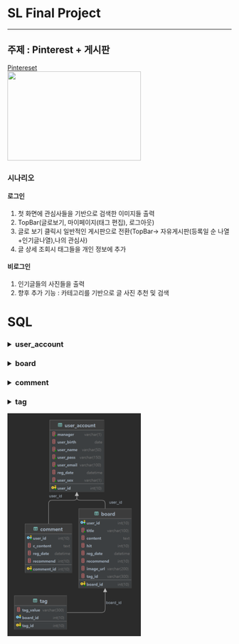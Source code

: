 SL Final Project
=========
<hr/>

## 주제 : Pinterest + 게시판
[Pintereset](https://www.pinterest.co.kr/)</br>
<img src="http://www.combridges.com/wp-content/uploads/2012/02/Pinterest.jpg" width="300px" height="200px">
### 시나리오  

#### 로그인
1. 첫 화면에 관심사들을 기반으로 검색한 이미지들 출력
2. TopBar(글로보기, 마이페이지(태그 편집), 로그아웃)
3. 글로 보기 클릭시 일반적인 게시판으로 전환(TopBar-> 자유게시판(등록일 순 나열+인기글나열),나의 관심사)
4. 글 상세 조회시 태그들을 개인 정보에 추가


#### 비로그인
1. 인기글들의 사진들을 출력
2. 향후 추가 기능 : 카테고리를 기반으로 글 사진 추천 및 검색

SQL
=====
<h3>
<details>
<summary>user_account</summary>
<div markdown="1">
 <table>
    <th>칼럼</th>
    <th>값</th>
    <tr>
        <td>user_id</td>
        <td>INT(10) AUTO_INCREMENT PrimaryKey</td>
    </tr>
    <tr>
        <td>manager</td>
        <td>VARCHAR(1) NOTNULL DEFAULT 'N'</td>
    </tr>
    <tr>
        <td>reg_date</td>
        <td>DATE DEFAULT current_timestamp</td>
    </tr>
    <tr>
        <td>user_birth</td>
        <td>DATE</td>
    </tr>
    <tr>
        <td>user_name</td>
        <td>VARCHAR(50) NOTNULL </td>
    </tr>
    <tr>
        <td>user_pass</td>
        <td>VARCHAR(150) NOTNULL</td>
    </tr>
    <tr>
        <td>user_email</td>
        <td>VARCHAR(100) NOTNULL</td>
    </tr>
    <tr>
        <td>user_sex</td>
        <td>VARCHAR(1) NOT NULL</td>
    </tr>
</table>
</div>
</details>
</h3>

<h3>
<details>
<summary>board</summary>
<div markdown="1">
 <table>
    <th>칼럼</th>
    <th>값</th>
    <tr>
        <td>board_id</td>
        <td>INT(10) AUTO_INCREMENT PRIMARY KEY </td>
    </tr>
    <tr>
        <td>user_id</td>
        <td>INT(10) NOT NULL FOREIGN KEY user_account (user_id)</td>
    </tr>
    <tr>
        <td>title</td>
        <td>VARCHAR(100) NOT NULL</td>
    </tr>
    <tr>
        <td>content</td>
        <td>TEXT</td>
    </tr>
    <tr>
        <td>hit</td>
        <td>INT(10) DEFAULT 0</td>
    </tr>
    <tr>
        <td>reg_date</td>
        <td>DATETIME DEFAULT current_timestamp</td>
    </tr>
    <tr>
        <td>recommend</td>
        <td>INT(10) DEFAULT 0</td>
    </tr>
    <tr>
        <td>image_url</td>
        <td>VARCHAR(200)</td>
    </tr>
    <tr>
        <td>tag_id</td>
        <td>VARCHAR(300)</td>
    </tr>
</table>
</div>
</details>
</h3>

<h3>
<details>
<summary>comment</summary>
<div markdown="1">
 <table>
    <th>칼럼</th>
    <th>값</th>
    <tr>
        <td>comment_id</td>
        <td>PrimaryKey INT(10) AUTO INCREMENT</td>
    </tr>
    <tr>
        <td>user_id</td>
        <td>INT(10) NOT NULL FOREIGN KEY user_account(user_id)</td>
    </tr>
    <tr>
        <td>c_content</td>
        <td>TEXT</td>
    </tr>
    <tr>
        <td>reg_date</td>
        <td>DATETIME DEFAULT current_timestamp</td>
    </tr>
    <tr>
        <td>recommend</td>
        <td>INT(10) DEFAULT 0</td>
    </tr>

</table>
</div>
</details>
</h3>

<h3>
<details>
<summary>tag</summary>
<div markdown="1">
 <table>
    <th>칼럼</th>
    <th>값</th>
    <tr>
        <td>tag_id</td>
        <td>INT(10) PRIMARY KEY</td>
    </tr>
    <tr>
        <td>tag_value</td>
        <td>VARCHAR(300)</td>
    </tr>
    <tr>
        <td>reg_date</td>
        <td>DATE DEFAULT current_timestamp</td>
    </tr>

</table>
</div>
</details>
</h3>
<img src="./src/main/resources/static/finaldb.png" height="500px">
